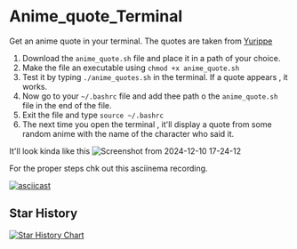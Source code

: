 # Anime_quote_Terminal 
Get an anime quote in your terminal. The quotes are taken from [Yurippe](https://yurippe.vercel.app/)

1. Download the `anime_quote.sh` file and place it in a path of your choice.
2. Make the file an executable using `chmod +x anime_quote.sh`
3. Test it by typing `./anime_quotes.sh` in the terminal. If a quote appears , it works.
4. Now go to your `~/.bashrc` file and add thee path o the `anime_quote.sh` file in the end of the file.
5. Exit the file and type `source ~/.bashrc`
6. The next time you open the terminal , it'll display a quote from some random anime with the name of the character who said it. 


It'll look kinda like this
![Screenshot from 2024-12-10 17-24-12](https://github.com/user-attachments/assets/f8f6e778-4dd1-4531-ac06-54fc992a4e0a)

For the proper steps chk out this asciinema recording. 

[![asciicast](https://asciinema.org/a/1jq20OV72ul7nx3klvChbQvCl.svg)](https://asciinema.org/a/1jq20OV72ul7nx3klvChbQvCl)

## Star History

[![Star History Chart](https://api.star-history.com/svg?repos=Vaishnav-Sabari-Girish/Anime_quote_Terminal&type=Timeline)](https://star-history.com/#Vaishnav-Sabari-Girish/Anime_quote_Terminal&Timeline)
